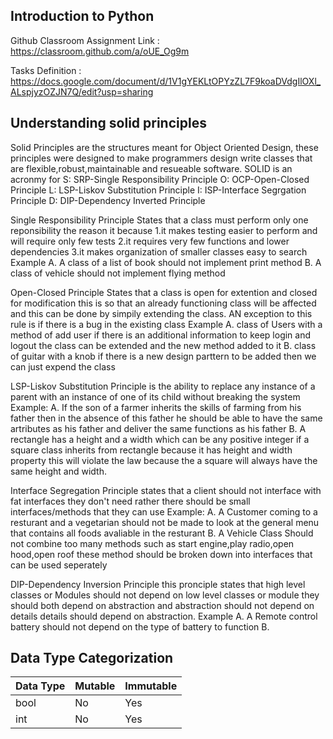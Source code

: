 ## Introduction to Python

Github Classroom Assignment Link : https://classroom.github.com/a/oUE_Og9m

Tasks Definition : https://docs.google.com/document/d/1V1gYEKLtOPYzZL7F9koaDVdgIlOXl_ALspjyzOZJN7Q/edit?usp=sharing

## Understanding solid principles
Solid Principles are the structures meant for Object Oriented Design, these principles were designed to make programmers
design write classes that are flexible,robust,maintainable and resueable software.
SOLID is an acronmy for 
S: SRP-Single Responsibility Principle
O: OCP-Open-Closed Principle
L: LSP-Liskov Substitution Principle
I: ISP-Interface Segrgation Principle
D: DIP-Dependency Inverted Principle

Single Responsibility Principle States that a class must perform only one reponsibility the reason it because 
1.it makes testing easier to perform and will require only few tests
2.it requires very few functions and lower dependencies
3.it makes organization of smaller classes easy to search
Example 
A. A class of a list of book should not implement print method
B. A class of vehicle should not implement flying method

Open-Closed Principle States that a class is open for extention and closed for modification this is so that an already functioning class will be affected and this can be done by simpily extending the class. AN exception to this rule is if there is a bug in the 
existing class
Example 
A. class of Users with a method of add user if there is an additional information to keep login and logout the class can be extended and
the new method added to it 
B. class of guitar with a knob if there is a new design parttern to be added then we can just expend the class

LSP-Liskov Substitution Principle is the ability to replace any instance of a parent with an instance of one of its child without breaking the system
Example:
A. If the son of a farmer inherits the skills of farming from his father then in the absence of this father he should be able to have the same artributes as his father and deliver the same functions as his father
B. A rectangle has a height and a width which can be any positive integer if a square class inherits from rectangle because it has  height and width property this will violate the law because the a square will always have the same height and width.

Interface Segregation Principle states that a client should not interface with fat interfaces they don't need rather there should be small interfaces/methods that they can use 
Example:
A. A Customer coming to a resturant and a vegetarian should not be made to look at the general menu that contains all foods avaliable in the resturant
B. A Vehicle Class Should not combine too many methods such as start engine,play radio,open hood,open roof these method should be broken down into interfaces that can be used seperately

DIP-Dependency Inversion Principle this pronciple states that high level classes or Modules should not depend on low level classes or module they should both depend on abstraction and abstraction should not depend on details details should depend on abstraction.
Example
A. A Remote control battery should not depend on the type of battery to function
B.

## Data Type Categorization

|Data Type | Mutable  | Immutable
|:------------ |:-------------|:-------------|
|bool | No|Yes
|int|No|Yes
